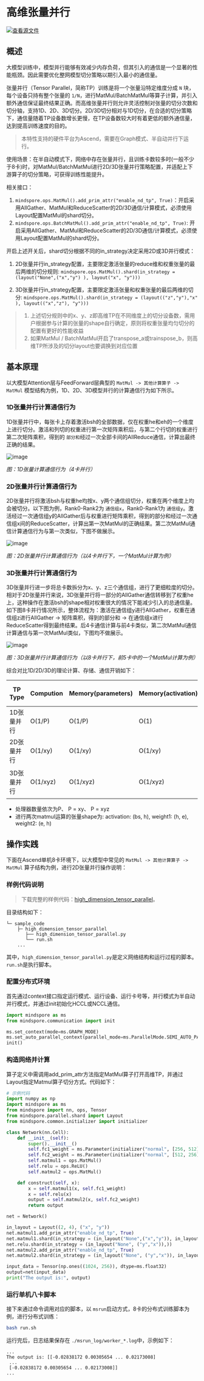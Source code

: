# 高维张量并行

[![查看源文件](https://mindspore-website.obs.cn-north-4.myhuaweicloud.com/website-images/master/resource/_static/logo_source.svg)](https://gitee.com/mindspore/docs/blob/master/docs/mindspore/source_zh_cn/model_train/parallel/high_dimension_tensor_parallel.md)

## 概述

大模型训练中，模型并行能够有效减少内存负荷，但其引入的通信是一个显著的性能瓶颈。因此需要优化整网模型切分策略以期引入最小的通信量。

张量并行（Tensor Parallel，简称TP）训练是将一个张量沿特定维度分成 `N` 块，每个设备只持有整个张量的 `1/N`，进行MatMul/BatchMatMul等算子计算，并引入额外通信保证最终结果正确。而高维张量并行则允许灵活控制对张量的切分次数和切分轴，支持1D、2D、3D切分。2D/3D切分相对与1D切分，在合适的切分策略下，通信量随着TP设备数增长更慢，在TP设备数较大时有着更低的额外通信量，达到提高训练速度的目的。

> 本特性支持的硬件平台为Ascend，需要在Graph模式、半自动并行下运行。

使用场景：在半自动模式下，网络中存在张量并行，且训练卡数较多时(一般不少于8卡)时，对MatMul/BatchMatMul进行2D/3D张量并行策略配置，并适配上下游算子的切分策略，可获得训练性能提升。

相关接口：

1. `mindspore.ops.MatMul().add_prim_attr("enable_nd_tp", True)`：开启采用AllGather、MatMul和ReduceScatter的2D/3D通信/计算模式，必须使用Layout配置MatMul的shard切分。
2. `mindspore.ops.BatchMatMul().add_prim_attr("enable_nd_tp", True)`: 开启采用AllGather、MatMul和ReduceScatter的2D/3D通信/计算模式，必须使用Layout配置MatMul的shard切分。

开启上述开关后，shard切分根据不同的in_strategy决定采用2D或3D并行模式：

1. 2D张量并行in_strategy配置，主要限定激活张量的reduce维和权重张量的最后两维的切分规则: `mindspore.ops.MatMul().shard(in_strategy = (layout("None",("x","y") ), layout("x", "y")))`

2. 3D张量并行in_strategy配置，主要限定激活张量和权重张量的最后两维的切分: `mindspore.ops.MatMul().shard(in_strategy = (layout(("z","y"),"x" ), layout(("x","z"), "y")))`

> 1. 上述切分规则中的x、y、z即高维TP在不同维度上的切分设备数，需用户根据参与计算的张量的shape自行确定，原则将权重张量均匀切分的配置有更好的性能收益
> 2. 如果MatMul / BatchMatMul开启了transpose_a或trainspose_b，则高维TP所涉及的切分layout也要调换到对应位置

## 基本原理

以大模型Attention层与FeedForward层典型的 `MatMul -> 其他计算算子 -> MatMul` 模型结构为例，1D、2D、3D模型并行的计算通信行为如下所示。

### 1D张量并行计算通信行为

1D张量并行中，每张卡上存着激活bsh的全部数据，仅在权重he和eh的一个维度上进行切分。激活和列切的权重进行第一次矩阵乘积后，与第二个行切的权重进行第二次矩阵乘积，得到的 `部分和`经过一次全部卡间的AllReduce通信，计算出最终正确的结果。

![image](images/high_dimension_tensor_parallel_image_0.png)

*图：1D张量计算通信行为（4卡并行）*

### 2D张量并行计算通信行为

2D张量并行将激活bsh与权重he均按x、y两个通信组切分，权重在两个维度上均会被切分。以下图为例，Rank0-Rank2为 `通信组x`，Rank0-Rank1为 `通信组y`。激活经过一次通信组y的AllGather后与权重进行矩阵乘积，得到的部分和经过一次通信组x间的ReduceScatter，计算出第一次MatMul的正确结果。第二次MatMul通信计算通信行为与第一次类似，下图不做展示。

![image](images/high_dimension_tensor_parallel_image_1.png)

*图：2D张量并行计算通信行为（以4卡并行下，一个MatMul计算为例）*

### 3D张量并行计算通信行为

3D张量并行进一步将总卡数拆分为x、y、z三个通信组，进行了更细粒度的切分。相对于2D张量并行来说，3D张量并行将一部分的AllGather通信转移到了权重he上，这种操作在激活bsh的shape相对权重很大的情况下能减少引入的总通信量。如下图8卡并行情况所示，整体流程为：激活在通信组y进行AllGather，权重在通信组z进行AllGather -> 矩阵乘积，得到的部分和 -> 在通信组x进行ReduceScatter得到最终结果。后4卡通信计算与前4卡类似，第二次MatMul通信计算通信与第一次MatMul类似，下图均不做展示。

![image](images/high_dimension_tensor_parallel_image_2.png)

*图：3D张量并行计算通信行为（以8卡并行下，前5卡中的一个MatMul计算为例）*

综合对比1D/2D/3D的理论计算、存储、通信开销如下：

| TP Type | Compution | Memory(parameters) | Memory(activation) | Communication Volume(Single Device) |
| ----------- | ----------- | ----------- | ----------- | ----------- |
| 1D张量并行 | O(1/P) | O(1/P) | O(1) | 2(P-1)bsh/P |
| 2D张量并行 | O(1/xy) | O(1/xy) | O(1/xy) | 2bs[e(x-1)+h (y-1)]/xy |
| 3D张量并行 | O(1/xyz) | O(1/xyz) | O(1/xyz) | 2[bse(x-1)+bsh (y-1)+he(z-1)]/xyz |

- 处理器数量依次为P、 P = xy、 P = xyz
- 进行两次matmul运算的张量shape为: activation: (bs, h), weight1: (h, e), weight2: (e, h)

## 操作实践

下面在Ascend单机8卡环境下，以大模型中常见的 `MatMul -> 其他计算算子 -> MatMul` 算子结构为例，进行2D张量并行操作说明：

### 样例代码说明

> 下载完整的样例代码：[high_dimension_tensor_parallel](https://gitee.com/mindspore/docs/tree/master/docs/sample_code/high_dimension_tensor_parallel)。

目录结构如下：

```text
└─ sample_code
    ├─ high_dimension_tensor_parallel
       ├── high_dimension_tensor_parallel.py
       └── run.sh
    ...
```

其中，`high_dimension_tensor_parallel.py`是定义网络结构和运行过程的脚本。`run.sh`是执行脚本。

### 配置分布式环境

首先通过context接口指定运行模式、运行设备、运行卡号等，并行模式为半自动并行模式，并通过init初始化HCCL或NCCL通信。

```python
import mindspore as ms
from mindspore.communication import init

ms.set_context(mode=ms.GRAPH_MODE)
ms.set_auto_parallel_context(parallel_mode=ms.ParallelMode.SEMI_AUTO_PARALLEL, device_num=8)
init()
```

### 构造网络并计算

算子定义中需调用add_prim_attr方法指定MatMul算子打开高维TP，并通过Layout指定Matmul算子切分方式。代码如下：

```python
# 示例代码
import numpy as np
import mindspore as ms
from mindspore import nn, ops, Tensor
from mindspore.parallel.shard import Layout
from mindspore.common.initializer import initializer

class Network(nn.Cell):
    def __init__(self):
        super().__init__()
        self.fc1_weight = ms.Parameter(initializer("normal", [256, 512], ms.float32))
        self.fc2_weight = ms.Parameter(initializer("normal", [512, 256], ms.float32))
        self.matmul1 = ops.MatMul()
        self.relu = ops.ReLU()
        self.matmul2 = ops.MatMul()

    def construct(self, x):
        x = self.matmul1(x, self.fc1_weight)
        x = self.relu(x)
        output = self.matmul2(x, self.fc2_weight)
        return output

net = Network()

in_layout = Layout((2, 4), ("x", "y"))
net.matmul1.add_prim_attr("enable_nd_tp", True)
net.matmul1.shard(in_strategy = (in_layout("None",("x","y")), in_layout("x", "y")))
net.relu.shard(in_strategy = (in_layout("None", ("y","x")),))
net.matmul2.add_prim_attr("enable_nd_tp", True)
net.matmul2.shard(in_strategy = (in_layout("None", ("y","x")), in_layout("y","x")))

input_data = Tensor(np.ones((1024, 256)), dtype=ms.float32)
output=net(input_data)
print("The output is:", output)
```

### 运行单机八卡脚本

接下来通过命令调用对应的脚本，以 `msrun`启动方式，8卡的分布式训练脚本为例，进行分布式训练：

```bash
bash run.sh
```

运行完后，日志结果保存在 `./msrun_log/worker_*.log`中，示例如下：

```text
...
The output is: [[-0.02838172 0.00305654 ... 0.02173008]
 ...
 [-0.02838172 0.00305654 ... 0.02173008]]
...
```